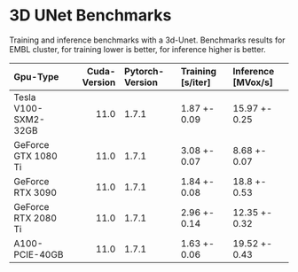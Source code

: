 # 3D UNet Benchmarks

Training and inference benchmarks with a 3d-Unet.
Benchmarks results for EMBL cluster, for training lower is better, for inference higher is better.

| Gpu-Type             |   Cuda-Version | Pytorch-Version   | Training [s/iter]   | Inference [MVox/s]   |
|:---------------------|---------------:|:------------------|:--------------------|:---------------------|
| Tesla V100-SXM2-32GB |           11.0 | 1.7.1             | 1.87 +- 0.09        | 15.97 +- 0.25        |
| GeForce GTX 1080 Ti  |           11.0 | 1.7.1             | 3.08 +- 0.07        | 8.68 +- 0.07         |
| GeForce RTX 3090     |           11.0 | 1.7.1             | 1.84 +- 0.08        | 18.8 +- 0.53         |
| GeForce RTX 2080 Ti  |           11.0 | 1.7.1             | 2.96 +- 0.14        | 12.35 +- 0.32        |
| A100-PCIE-40GB       |           11.0 | 1.7.1             | 1.63 +- 0.06        | 19.52 +- 0.43        |
